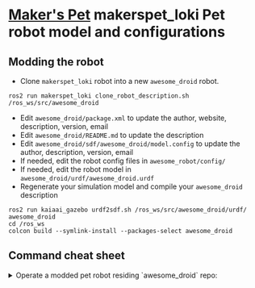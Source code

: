 # [Maker's Pet](https://makerspet.com) makerspet_loki Pet robot model and configurations

## Modding the robot
- Clone `makerspet_loki` robot into a new `awesome_droid` robot.
```
ros2 run makerspet_loki clone_robot_description.sh /ros_ws/src/awesome_droid
```
- Edit `awesome_droid/package.xml` to update the author, website, description, version, email
- Edit `awesome_droid/README.md` to update the description
- Edit `awesome_droid/sdf/awesome_droid/model.config` to update the author, description, version, email
- If needed, edit the robot config files in `awesome_robot/config/`
- If needed, edit the robot model in `awesome_droid/urdf/awesome_droid.urdf`
- Regenerate your simulation model and compile your `awesome_droid` description
```
ros2 run kaiaai_gazebo urdf2sdf.sh /ros_ws/src/awesome_droid/urdf/ awesome_droid
cd /ros_ws
colcon build --symlink-install --packages-select awesome_droid
```

## Command cheat sheet

<details>
<summary>Operate a modded pet robot residing `awesome_droid` repo:</summary>

```
# Launch the physical robot
ros2 launch kaiaai_bringup main.launch.py description:=awesome_droid

# Monitor robot's sensors
ros2 launch kaiaai_bringup rviz2.launch.py description:=awesome_droid

# Launch the robot in a simulation - drive manually or let it self-drive
ros2 launch kaiaai_gazebo world.launch.py description:=awesome_droid
ros2 run kaiaai_teleop teleop_keyboard description:=awesome_droid
ros2 launch kaiaai_gazebo self_drive_gazebo.launch.py description:=awesome_droid
ros2 launch kaiaai_bringup rviz2.launch.py description:=awesome_droid

# Launch the robot in a simulation - create, save a map
ros2 launch kaiaai_gazebo world.launch.py description:=awesome_droid
ros2 launch kaiaai_bringup cartographer.launch.py use_sim_time:=true description:=awesome_droid
ros2 launch kaiaai_gazebo self_drive_gazebo.launch.py description:=awesome_droid
ros2 run nav2_map_server map_saver_cli -f $HOME/my_map

# Launch the robot in a simulation - let it navigate automatically using an existing map
ros2 launch kaiaai_gazebo world.launch.py description:=awesome_droid
ros2 launch kaiaai_bringup navigation.launch.py use_sim_time:=true map:=$HOME/my_map.yaml description:=awesome_droid

# Inspect or edit robot's URDF model - useful when modding a robot
ros2 launch kaiaai_bringup inspect_urdf.launch.py description:=awesome_droid model:=my_model
ros2 launch kaiaai_bringup edit_urdf.launch.py description:=awesome_droid model:=my_model

# Convert URDF robot model file into SDF Gazebo simulation model file
ros2 run awesome_droid urdf2sdf.sh /ros_ws/src/awesome_droid/urdf/ awesome_droid
cd /ros_ws && colcon build --symlink-install --packages-select awesome_droid
```
</details>
